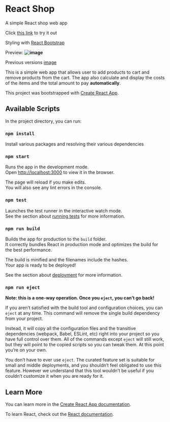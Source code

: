 # React Shop

A simple React shop web app

Click [this link](https://hokwunkan-shop.netlify.app) to try it out

Styling with [React Bootstrap](https://github.com/react-bootstrap/react-bootstrap)

Preview:
**![image](https://user-images.githubusercontent.com/97432128/217022554-afd23736-d585-40be-9558-f4901f0a94b8.png)**


Previous versions
[image](https://user-images.githubusercontent.com/97432128/213883764-698f90b5-eb7e-43e9-9d70-0e472a348cbc.png)

This is a simple web app that allows user to add products to cart and remove products from the cart.
The app also calculate and display the costs of the items and the total amount to pay **automatically**.

This project was bootstrapped with [Create React App](https://github.com/facebook/create-react-app).

## Available Scripts

In the project directory, you can run:

### `npm install`

Install various packages and resolving their various dependencies

### `npm start`

Runs the app in the development mode.\
Open [http://localhost:3000](http://localhost:3000) to view it in the browser.

The page will reload if you make edits.\
You will also see any lint errors in the console.

### `npm test`

Launches the test runner in the interactive watch mode.\
See the section about [running tests](https://facebook.github.io/create-react-app/docs/running-tests) for more information.

### `npm run build`

Builds the app for production to the `build` folder.\
It correctly bundles React in production mode and optimizes the build for the best performance.

The build is minified and the filenames include the hashes.\
Your app is ready to be deployed!

See the section about [deployment](https://facebook.github.io/create-react-app/docs/deployment) for more information.

### `npm run eject`

**Note: this is a one-way operation. Once you `eject`, you can’t go back!**

If you aren’t satisfied with the build tool and configuration choices, you can `eject` at any time. This command will remove the single build dependency from your project.

Instead, it will copy all the configuration files and the transitive dependencies (webpack, Babel, ESLint, etc) right into your project so you have full control over them. All of the commands except `eject` will still work, but they will point to the copied scripts so you can tweak them. At this point you’re on your own.

You don’t have to ever use `eject`. The curated feature set is suitable for small and middle deployments, and you shouldn’t feel obligated to use this feature. However we understand that this tool wouldn’t be useful if you couldn’t customize it when you are ready for it.

## Learn More

You can learn more in the [Create React App documentation](https://facebook.github.io/create-react-app/docs/getting-started).

To learn React, check out the [React documentation](https://reactjs.org/).
